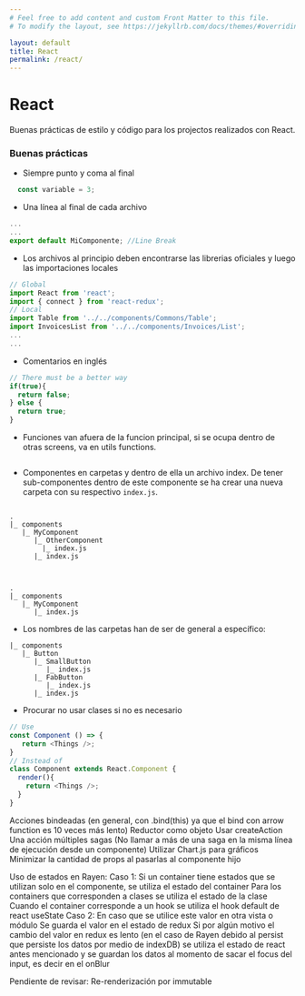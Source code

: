 ```yaml
---
# Feel free to add content and custom Front Matter to this file.
# To modify the layout, see https://jekyllrb.com/docs/themes/#overriding-theme-defaults

layout: default
title: React
permalink: /react/
---
```


# React

Buenas prácticas de estilo y código para los projectos realizados con React.


### Buenas prácticas

* Siempre punto y coma al final

```js
  const variable = 3;
```

* Una línea al final de cada archivo

```js
...
...
export default MiComponente; //Line Break

```

* Los archivos al principio deben encontrarse las librerias oficiales y luego las importaciones locales

```js
// Global
import React from 'react';
import { connect } from 'react-redux';
// Local
import Table from '../../components/Commons/Table';
import InvoicesList from '../../components/Invoices/List';
...
...
```

* Comentarios en inglés

```js
// There must be a better way
if(true){
  return false;
} else {
  return true;
}
```

* Funciones van afuera de la funcion principal, si se ocupa dentro de otras screens, va en utils functions.

```js

```

* Componentes en carpetas y dentro de ella un archivo index. De tener sub-componentes dentro de este componente se ha crear una nueva carpeta con su respectivo `index.js`.
```

.
|_ components
   |_ MyComponent
      |_ OtherComponent
        |_ index.js
      |_ index.js


```

```

.
|_ components
   |_ MyComponent
      |_ index.js

```
* Los nombres de las carpetas han de ser de general a específico:
```
|_ components
   |_ Button
      |_ SmallButton
         |_ index.js
      |_ FabButton
         |_ index.js
      |_ index.js
```

* Procurar no usar clases si no es necesario

```javascript
// Use
const Component () => {
   return <Things />;
}
// Instead of
class Component extends React.Component {
  render(){
    return <Things />;
  }
}

```



Acciones bindeadas (en general,  con .bind(this) ya que el bind con arrow function es 10 veces más lento)
Reductor como objeto
Usar createAction
Una acción múltiples sagas (No llamar a más de una saga en la misma línea de ejecución desde un componente)
Utilizar Chart.js para gráficos
Minimizar la cantidad de props al pasarlas al componente hijo



Uso de estados en Rayen:
Caso 1: Si un container tiene estados que se utilizan solo en el componente, se utiliza el estado del container
Para los containers que corresponden a clases se utiliza el estado de la clase
Cuando el container corresponde a un hook se utiliza el hook default de react useState
Caso 2: En caso que se utilice este valor en otra vista o módulo
Se guarda el valor en el estado de redux
Si por algún motivo el cambio del valor en redux es lento (en el caso de Rayen debido al persist que persiste los datos por medio de indexDB) se utiliza el estado de react antes mencionado y se guardan los datos al momento de sacar el focus del input, es decir en el onBlur


Pendiente de revisar: Re-renderización por immutable
